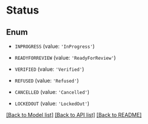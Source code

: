 # Status


## Enum

* `INPROGRESS` (value: `'InProgress'`)

* `READYFORREVIEW` (value: `'ReadyForReview'`)

* `VERIFIED` (value: `'Verified'`)

* `REFUSED` (value: `'Refused'`)

* `CANCELLED` (value: `'Cancelled'`)

* `LOCKEDOUT` (value: `'LockedOut'`)

[[Back to Model list]](../README.md#documentation-for-models) [[Back to API list]](../README.md#documentation-for-api-endpoints) [[Back to README]](../README.md)


